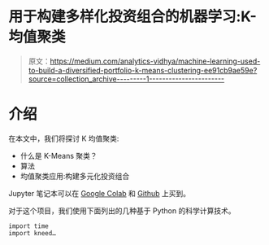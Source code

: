 # 用于构建多样化投资组合的机器学习:K-均值聚类

> 原文：<https://medium.com/analytics-vidhya/machine-learning-used-to-build-a-diversified-portfolio-k-means-clustering-ee91cb9ae59e?source=collection_archive---------1----------------------->

# 介绍

在本文中，我们将探讨 K 均值聚类:

*   什么是 K-Means 聚类？
*   算法
*   均值聚类应用:构建多元化投资组合

Jupyter 笔记本可以在 [Google Colab](https://colab.research.google.com/drive/1m5zWDrHGxEEnJoxNKQn4VXCuRK54jmj1?usp=sharing) 和 [Github](https://github.com/AlphaWaveData/Jupyter-Notebooks/blob/master/AlphaWave%20Data%20Machine%20Learning%20used%20to%20build%20a%20Diversified%20Portfolio%20with%20K-Means%20Clustering%20example.ipynb) 上买到。

对于这个项目，我们使用下面列出的几种基于 Python 的科学计算技术。

```
import time
import kneed…
```